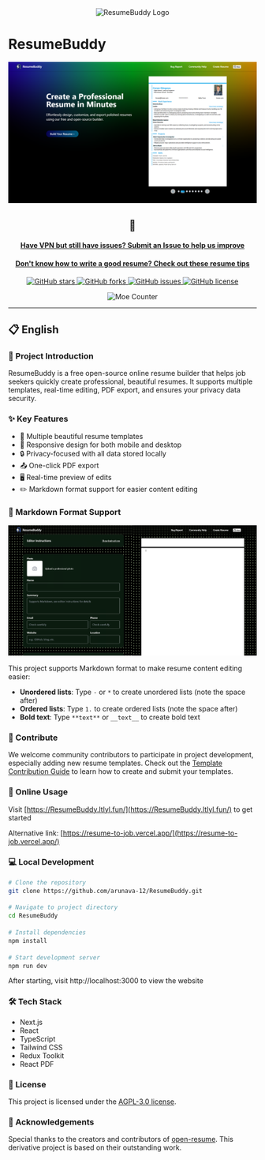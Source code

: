 <div align="center">
  <img src="public\logo-500.png" alt="ResumeBuddy Logo" width="200" />
</div>

# ResumeBuddy

<div align="center">
  <img src="public/assets/screenshot1.png" alt="ResumeBuddy Screenshot" width="800" />
</div>

<div align="center">

## 🔗

#### [Have VPN but still have issues? Submit an Issue to help us improve](https://github.com/arunava-12/ResumeBuddy/issues)

#### [Don't know how to write a good resume? Check out these resume tips](RESUME_TIPS.md)

<p align="center">
  <a href="https://github.com/arunava-12/ResumeBuddy/stargazers">
    <img alt="GitHub stars" src="https://img.shields.io/github/stars/arunava-12/ResumeBuddy?style=for-the-badge&logo=github&color=FFB33A">
  </a>
  <a href="https://github.com/arunava-12/ResumeBuddy/network/members">
    <img alt="GitHub forks" src="https://img.shields.io/github/forks/arunava-12/ResumeBuddy?style=for-the-badge&logo=github&color=22BB88">
  </a>
  <a href="https://github.com/arunava-12/ResumeBuddy/issues">
    <img alt="GitHub issues" src="https://img.shields.io/github/issues/arunava-12/ResumeBuddy?style=for-the-badge&logo=github&color=FF6B6B">
  </a>
  <a href="https://github.com/arunava-12/ResumeBuddy/blob/main/LICENSE">
    <img alt="GitHub license" src="https://img.shields.io/github/license/arunava-12/ResumeBuddy?style=for-the-badge&logo=github&color=45AAF2">
  </a>
</p>

<div align="center">
  <img src="https://moe-counter.glitch.me/get/@arunava-12-ResumeBuddy?theme=rule34" alt="Moe Counter" />
</div>

</div>

---

## 📋 English

### 🚀 Project Introduction

ResumeBuddy is a free open-source online resume builder that helps job seekers quickly create professional, beautiful resumes. It supports multiple templates, real-time editing, PDF export, and ensures your privacy data security.

### ✨ Key Features

- 🎨 Multiple beautiful resume templates
- 📱 Responsive design for both mobile and desktop
- 🔒 Privacy-focused with all data stored locally
- 📤 One-click PDF export
- 🖥️ Real-time preview of edits
- ✏️ Markdown format support for easier content editing

### 📝 Markdown Format Support

<div align="center">
  <img src="public/assets/screenshot2_en.png" alt="Markdown Support Demo" width="800" />
</div>

This project supports Markdown format to make resume content editing easier:

- **Unordered lists**: Type `-` or `*` to create unordered lists (note the space after)
- **Ordered lists**: Type `1.` to create ordered lists (note the space after)
- **Bold text**: Type `**text**` or `__text__` to create bold text

### 🤝 Contribute

We welcome community contributors to participate in project development, especially adding new resume templates. Check out the [Template Contribution Guide](TEMPLATE_CONTRIBUTION.md) to learn how to create and submit your templates.

### 🔗 Online Usage

Visit [https://ResumeBuddy.ltlyl.fun/](https://ResumeBuddy.ltlyl.fun/) to get started

Alternative link: [https://resume-to-job.vercel.app/](https://resume-to-job.vercel.app/)

### 💻 Local Development

```bash
# Clone the repository
git clone https://github.com/arunava-12/ResumeBuddy.git

# Navigate to project directory
cd ResumeBuddy

# Install dependencies
npm install

# Start development server
npm run dev
```

After starting, visit http://localhost:3000 to view the website

### 🛠️ Tech Stack

- Next.js
- React
- TypeScript
- Tailwind CSS
- Redux Toolkit
- React PDF

### 📄 License

This project is licensed under the [AGPL-3.0 license](LICENSE).

### 🙏 Acknowledgements

Special thanks to the creators and contributors of [open-resume](https://github.com/xitanggg/open-resume). This derivative project is based on their outstanding work.
